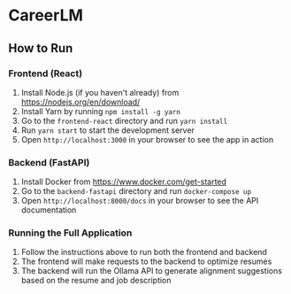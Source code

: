 CareerLM
==========

How to Run
------------

### Frontend (React)

1. Install Node.js (if you haven't already) from <https://nodejs.org/en/download/>
2. Install Yarn by running `npm install -g yarn`
3. Go to the `frontend-react` directory and run `yarn install`
4. Run `yarn start` to start the development server
5. Open `http://localhost:3000` in your browser to see the app in action

### Backend (FastAPI)

1. Install Docker from <https://www.docker.com/get-started>
2. Go to the `backend-fastapi` directory and run `docker-compose up`
3. Open `http://localhost:8000/docs` in your browser to see the API documentation

### Running the Full Application

1. Follow the instructions above to run both the frontend and backend
2. The frontend will make requests to the backend to optimize resumes
3. The backend will run the Ollama API to generate alignment suggestions based on the resume and job description
